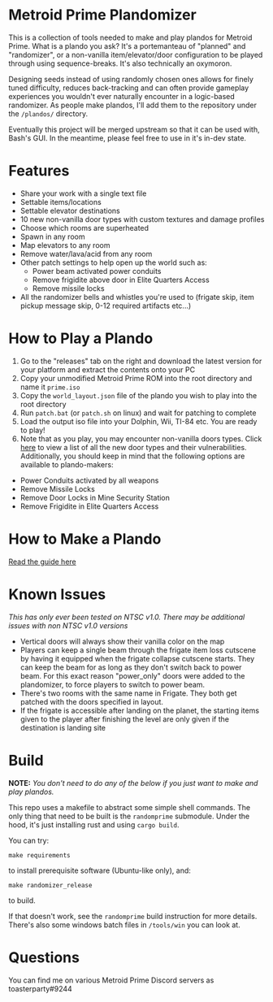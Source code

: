 # Metroid Prime Plandomizer

This is a collection of tools needed to make and play plandos for Metroid Prime. What is a plando you ask? It's a portemanteau of "planned" and "randomizer", or a non-vanilla item/elevator/door configuration to be played through using sequence-breaks. It's also technically an oxymoron.

Designing seeds instead of using randomly chosen ones allows for finely tuned difficulty, reduces back-tracking and can often provide gameplay experiences you wouldn't ever naturally encounter in a logic-based randomizer. As people make plandos, I'll add them to the repository under the `/plandos/` directory.

Eventually this project will be merged upstream so that it can be used with, Bash's GUI. In the meantime, please feel free to use in it's in-dev state.

# Features
- Share your work with a single text file
- Settable items/locations
- Settable elevator destinations
- 10 new non-vanilla door types with custom textures and damage profiles
- Choose which rooms are superheated
- Spawn in any room
- Map elevators to any room
- Remove water/lava/acid from any room
- Other patch settings to help open up the world such as:
    - Power beam activated power conduits
    - Remove frigidite above door in Elite Quarters Access
    - Remove missile locks
- All the randomizer bells and whistles you're used to (frigate skip, item pickup message skip, 0-12 required artifacts etc...)

# How to Play a Plando
1. Go to the "releases" tab on the right and download the latest version for your platform and extract the contents onto your PC
2. Copy your unmodified Metroid Prime ROM into the root directory and name it `prime.iso`
3. Copy the `world_layout.json` file of the plando you wish to play into the root directory
4. Run `patch.bat` (or `patch.sh` on linux) and wait for patching to complete
5. Load the output iso file into your Dolphin, Wii, TI-84 etc. You are ready to play!
6. Note that as you play, you may encounter non-vanilla doors types. Click [here](https://github.com/blakespangenberg/metroid-prime-plandomizer/blob/main/doc/doors/readme.md) to view a list of all the new door types and their vulnerabilities. Additionally, you should keep in mind that the following options are available to plando-makers:
- Power Conduits activated by all weapons
- Remove Missile Locks
- Remove Door Locks in Mine Security Station
- Remove Frigidite in Elite Quarters Access

# How to Make a Plando
[Read the guide here](https://github.com/blakespangenberg/metroid-prime-plandomizer/tree/main/doc/readme.md)

# Known Issues
*This has only ever been tested on NTSC v1.0. There may be additional issues with non NTSC v1.0 versions*
- Vertical doors will always show their vanilla color on the map
- Players can keep a single beam through the frigate item loss cutscene by having it equipped when the frigate collapse cutscene starts. They can keep the beam for as long as they don't switch back to power beam. For this exact reason "power_only" doors were added to the plandomizer, to force players to switch to power beam.
- There's two rooms with the same name in Frigate. They both get patched with the doors specified in layout.
- If the frigate is accessible after landing on the planet, the starting items given to the player after finishing the level are only given if the destination is landing site

# Build

**NOTE:** *You don't need to do any of the below if you just want to make and play plandos.*

This repo uses a makefile to abstract some simple shell commands. The only thing that need to be built is the `randomprime` submodule. Under the hood, it's just installing rust and using `cargo build`.

You can try:

```
make requirements
```
to install prerequisite software (Ubuntu-like only), and:

```
make randomizer_release
```
to build.

If that doesn't work, see the `randomprime` build instruction for more details. There's also some windows batch files in `/tools/win` you can look at.

# Questions
You can find me on various Metroid Prime Discord servers as toasterparty#9244
